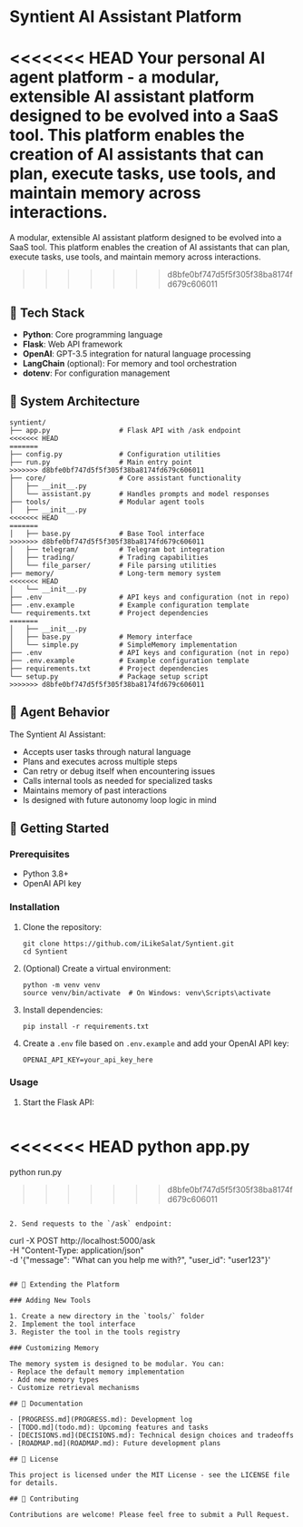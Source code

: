 # Syntient AI Assistant Platform

<<<<<<< HEAD
Your personal AI agent platform - a modular, extensible AI assistant platform designed to be evolved into a SaaS tool. This platform enables the creation of AI assistants that can plan, execute tasks, use tools, and maintain memory across interactions.
=======
A modular, extensible AI assistant platform designed to be evolved into a SaaS tool. This platform enables the creation of AI assistants that can plan, execute tasks, use tools, and maintain memory across interactions.
>>>>>>> d8bfe0bf747d5f5f305f38ba8174fd679c606011

## 🔧 Tech Stack

- **Python**: Core programming language
- **Flask**: Web API framework
- **OpenAI**: GPT-3.5 integration for natural language processing
- **LangChain** (optional): For memory and tool orchestration
- **dotenv**: For configuration management

## 🧱 System Architecture

```
syntient/
├── app.py                 # Flask API with /ask endpoint
<<<<<<< HEAD
=======
├── config.py              # Configuration utilities
├── run.py                 # Main entry point
>>>>>>> d8bfe0bf747d5f5f305f38ba8174fd679c606011
├── core/                  # Core assistant functionality
│   ├── __init__.py
│   └── assistant.py       # Handles prompts and model responses
├── tools/                 # Modular agent tools
│   ├── __init__.py
<<<<<<< HEAD
=======
│   ├── base.py            # Base Tool interface
>>>>>>> d8bfe0bf747d5f5f305f38ba8174fd679c606011
│   ├── telegram/          # Telegram bot integration
│   ├── trading/           # Trading capabilities
│   └── file_parser/       # File parsing utilities
├── memory/                # Long-term memory system
<<<<<<< HEAD
│   └── __init__.py
├── .env                   # API keys and configuration (not in repo)
├── .env.example           # Example configuration template
└── requirements.txt       # Project dependencies
=======
│   ├── __init__.py
│   ├── base.py            # Memory interface
│   └── simple.py          # SimpleMemory implementation
├── .env                   # API keys and configuration (not in repo)
├── .env.example           # Example configuration template
├── requirements.txt       # Project dependencies
└── setup.py               # Package setup script
>>>>>>> d8bfe0bf747d5f5f305f38ba8174fd679c606011
```

## 🔄 Agent Behavior

The Syntient AI Assistant:

- Accepts user tasks through natural language
- Plans and executes across multiple steps
- Can retry or debug itself when encountering issues
- Calls internal tools as needed for specialized tasks
- Maintains memory of past interactions
- Is designed with future autonomy loop logic in mind

## 🚀 Getting Started

### Prerequisites

- Python 3.8+
- OpenAI API key

### Installation

1. Clone the repository:
   ```
   git clone https://github.com/iLikeSalat/Syntient.git
   cd Syntient
   ```

2. (Optional) Create a virtual environment:
   ```
   python -m venv venv
   source venv/bin/activate  # On Windows: venv\Scripts\activate
   ```

3. Install dependencies:
   ```
   pip install -r requirements.txt
   ```

4. Create a `.env` file based on `.env.example` and add your OpenAI API key:
   ```
   OPENAI_API_KEY=your_api_key_here
   ```

### Usage

1. Start the Flask API:
   ```
<<<<<<< HEAD
   python app.py
=======
   python run.py
>>>>>>> d8bfe0bf747d5f5f305f38ba8174fd679c606011
   ```

2. Send requests to the `/ask` endpoint:
   ```
   curl -X POST http://localhost:5000/ask \
     -H "Content-Type: application/json" \
     -d '{"message": "What can you help me with?", "user_id": "user123"}'
   ```

## 🧩 Extending the Platform

### Adding New Tools

1. Create a new directory in the `tools/` folder
2. Implement the tool interface
3. Register the tool in the tools registry

### Customizing Memory

The memory system is designed to be modular. You can:
- Replace the default memory implementation
- Add new memory types
- Customize retrieval mechanisms

## 📄 Documentation

- [PROGRESS.md](PROGRESS.md): Development log
- [TODO.md](todo.md): Upcoming features and tasks
- [DECISIONS.md](DECISIONS.md): Technical design choices and tradeoffs
- [ROADMAP.md](ROADMAP.md): Future development plans

## 📝 License

This project is licensed under the MIT License - see the LICENSE file for details.

## 🤝 Contributing

Contributions are welcome! Please feel free to submit a Pull Request.
